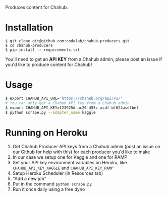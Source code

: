Produces content for Chahub.

Installation
============

```
$ git clone git@github.com:codalab/chahub-producers.git
$ cd chahub-producers
$ pip install -r requirements.txt
```

You'll need to get an **API KEY** from a Chahub admin, please post an issue if you'd like to produce content for Chahub!

Usage
=====

```bash
$ export CHAHUB_API_URL='https://chahub.org/api/v1/'
# You can only get a Chahub API key from a Chahub admin
$ export CHAHUB_API_KEY=123925d-ac20-455c-asdf-bf624asdfbef
$ python scrape.py --adapter_name kaggle
```


Running on Heroku
=================

1. Get Chahub Producer API keys from a Chahub admin (post an issue on our Github for help with this) for each producer you'd like to make
1. In our case we setup one for Kaggle and one for RAMP
1. Set your API key environment variables on Heroku, like `CHAHUB_API_KEY_KAGGLE` and `CHAHUB_API_KEY_RAMP`
1. Setup Heroku Scheduler (in Resources tab)
1. "Add a new job"
1. Put in the command `python scrape.py`
1. Run it once daily using a free dyno
